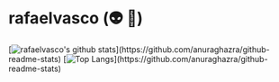 # rafaelvasco (:alien: :metal:)

[![rafaelvasco's github stats]([https://github-readme-stats.vercel.app/api](https://github-readme-stats-git-masterrstaa-rickstaa.vercel.app/api)?username=rafaelvasco&theme=radical)](https://github.com/anuraghazra/github-readme-stats)
[![Top Langs]([https://github-readme-stats.vercel.app/api](https://github-readme-stats-git-masterrstaa-rickstaa.vercel.app/api)/top-langs/?username=rafaelvasco&theme=radical&layout=compact)](https://github.com/anuraghazra/github-readme-stats)
